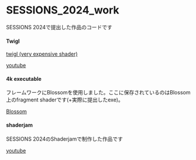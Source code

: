 # SESSIONS_2024_work

SESSIONS 2024で提出した作品のコードです

#### Twigl 
[twigl (very expensive shader)](https://twigl.app/?ol=true&ss=-OButejRYLzegJQRpS2f)

[youtube](https://youtu.be/YyteTKUeB_o?si=1N23cdoKDn4Dajdz)

#### 4k executable

フレームワークにBlossomを使用しました。ここに保存されているのはBlossom上のfragment shaderです(+実際に提出したexe)。

[Blossom](https://github.com/lunasorcery/Blossom)

#### shaderjam

SESSIONS 2024のShaderjamで制作した作品です

[youtube](https://youtu.be/QfQglocVFTk?si=H9b0Bm0Fz6IUeZzv)
